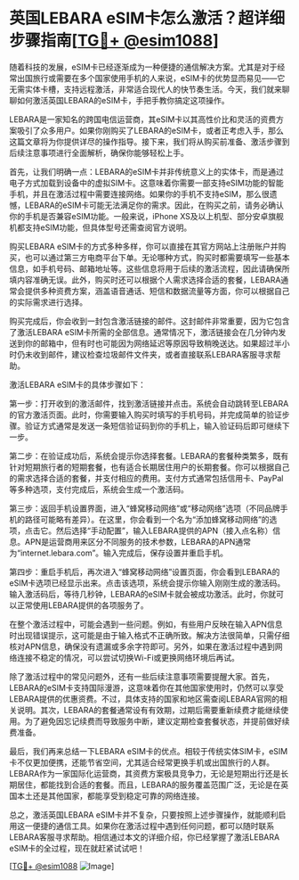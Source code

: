 # 英国LEBARA eSIM卡怎么激活？超详细步骤指南[[TG💪+ @esim1088](https://t.me/s/esim1088)]

随着科技的发展，eSIM卡已经逐渐成为一种便捷的通信解决方案。尤其是对于经常出国旅行或需要在多个国家使用手机的人来说，eSIM卡的优势显而易见——它无需实体卡槽，支持远程激活，非常适合现代人的快节奏生活。今天，我们就来聊聊如何激活英国LEBARA的eSIM卡，手把手教你搞定这项操作。

LEBARA是一家知名的跨国电信运营商，其eSIM卡以其高性价比和灵活的资费方案吸引了众多用户。如果你刚购买了LEBARA的eSIM卡，或者正考虑入手，那么这篇文章将为你提供详尽的操作指导。接下来，我们将从购买前准备、激活步骤到后续注意事项进行全面解析，确保你能够轻松上手。

首先，让我们明确一点：LEBARA的eSIM卡并非传统意义上的实体卡，而是通过电子方式加载到设备中的虚拟SIM卡。这意味着你需要一部支持eSIM功能的智能手机，并且在激活过程中需要连接网络。如果你的手机不支持eSIM，那么很遗憾，LEBARA的eSIM卡可能无法满足你的需求。因此，在购买之前，请务必确认你的手机是否兼容eSIM功能。一般来说，iPhone XS及以上机型、部分安卓旗舰机都支持eSIM功能，但具体型号还需查阅官方说明。

购买LEBARA eSIM卡的方式多种多样，你可以直接在其官方网站上注册账户并购买，也可以通过第三方电商平台下单。无论哪种方式，购买时都需要填写一些基本信息，如手机号码、邮箱地址等。这些信息将用于后续的激活流程，因此请确保所填内容准确无误。此外，购买时还可以根据个人需求选择合适的套餐，LEBARA通常会提供多种资费方案，涵盖语音通话、短信和数据流量等方面，你可以根据自己的实际需求进行选择。

购买完成后，你会收到一封包含激活链接的邮件。这封邮件非常重要，因为它包含了激活LEBARA eSIM卡所需的全部信息。通常情况下，激活链接会在几分钟内发送到你的邮箱中，但有时也可能因为网络延迟等原因导致稍晚送达。如果超过半小时仍未收到邮件，建议检查垃圾邮件文件夹，或者直接联系LEBARA客服寻求帮助。

激活LEBARA eSIM卡的具体步骤如下：

第一步：打开收到的激活邮件，找到激活链接并点击。系统会自动跳转至LEBARA的官方激活页面。此时，你需要输入购买时填写的手机号码，并完成简单的验证步骤。验证方式通常是发送一条短信验证码到你的手机上，输入验证码后即可继续下一步。

第二步：在验证成功后，系统会提示你选择套餐。LEBARA的套餐种类繁多，既有针对短期旅行者的短期套餐，也有适合长期居住用户的长期套餐。你可以根据自己的需求选择合适的套餐，并支付相应的费用。支付方式通常包括信用卡、PayPal等多种选项，支付完成后，系统会生成一个激活码。

第三步：返回手机设置界面，进入“蜂窝移动网络”或“移动网络”选项（不同品牌手机的路径可能略有差异）。在这里，你会看到一个名为“添加蜂窝移动网络”的选项，点击它。然后选择“手动配置”，输入LEBARA提供的APN（接入点名称）信息。APN是运营商用来区分不同服务的技术参数，LEBARA的APN通常为“internet.lebara.com”。输入完成后，保存设置并重启手机。

第四步：重启手机后，再次进入“蜂窝移动网络”设置页面，你会看到LEBARA的eSIM卡选项已经显示出来。点击该选项，系统会提示你输入刚刚生成的激活码。输入激活码后，等待几秒钟，LEBARA的eSIM卡就会被成功激活。此时，你就可以正常使用LEBARA提供的各项服务了。

在整个激活过程中，可能会遇到一些问题。例如，有些用户反映在输入APN信息时出现错误提示，这可能是由于输入格式不正确所致。解决方法很简单，只需仔细核对APN信息，确保没有遗漏或多余字符即可。另外，如果在激活过程中遇到网络连接不稳定的情况，可以尝试切换Wi-Fi或更换网络环境后再试。

除了激活过程中的常见问题外，还有一些后续注意事项需要提醒大家。首先，LEBARA的eSIM卡支持国际漫游，这意味着你在其他国家使用时，仍然可以享受LEBARA提供的优惠资费。不过，具体支持的国家和地区需查阅LEBARA官网的相关说明。其次，LEBARA的套餐通常设有有效期，过期后需要重新续费才能继续使用。为了避免因忘记续费而导致服务中断，建议定期检查套餐状态，并提前做好续费准备。

最后，我们再来总结一下LEBARA eSIM卡的优点。相较于传统实体SIM卡，eSIM卡不仅更加便携，还能节省空间，尤其适合经常更换手机或出国旅行的人群。LEBARA作为一家国际化运营商，其资费方案极具竞争力，无论是短期出行还是长期居住，都能找到合适的套餐。而且，LEBARA的服务覆盖范围广泛，无论是在英国本土还是其他国家，都能享受到稳定可靠的网络连接。

总之，激活英国LEBARA eSIM卡并不复杂，只要按照上述步骤操作，就能顺利启用这一便捷的通信工具。如果你在激活过程中遇到任何问题，都可以随时联系LEBARA客服寻求帮助。相信通过本文的详细介绍，你已经掌握了激活LEBARA eSIM卡的全过程，现在就赶紧试试吧！

[[TG💪+ @esim1088](https://t.me/s/esim1088) ![Image](https://i.postimg.cc/4NQfJmqS/Snipaste-2025-05-13-00-14-12.png)]